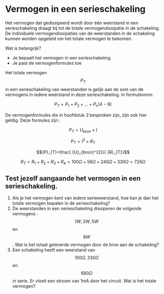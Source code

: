 # Vermogen in een serieschakeling

Het vermogen dat gedissipeerd wordt door één weerstand in een serieschakeling draagt bij tot de totale vermogendissipatie in de schakeling. De individuele vermogendissipaties van de weerstanden in de schakeling kunnen worden opgeteld om het totale vermogen te bekomen.

Wat is belangrijk?

* Je bepaalt het vermogen in een serieschakeling.
* Je past de vermogenformules toe

Het totale vermogen $${P}_{T}$$ in een serieschakeling van weerstanden is gelijk aan de som van de vermogens in iedere weerstand in deze serieschakeling. In formulevorm:

$${\mathit{P}}_{\mathit{T}}={\mathit{P}}_{1}+{\mathit{P}}_{2}+\dots +{\mathit{P}}_{\mathit{n}} (4-6)$$

De vermogenformules die in hoofdstuk _3_ besproken zijn, zijn ook hier geldig. Deze formules zijn :

$${P}_{T}={U}_{bron} \times I$$

$${P}_{T}={I}^{2} \times {R}_{T}$$

$${P}_{T}=\frac{ {U}_{bron}^{2}}{ {R}_{T}}$$

$${R}_{T}={R}_{1}+{R}_{2}+{R}_{3}+{R}_{4}=100 \Omega +56 \Omega +240 \Omega +330 \Omega =726 \Omega$$

## Test jezelf aangaande het vermogen in een serieschakeling. <a id="test-jezelf-aangaande-het-vermogen-in-een-serieschakeling"></a>

1. Als je het vermogen kent van iedere serieweerstand, hoe kan je dan het totale vermogen bepalen in de serieschakeling?
2. De weerstanden in een serieschakeling dissiperen de volgende vermogens : $$1 W, 2 W, 5W$$ en $$8 W$$. Wat is het totaal geleverde vermogen door de bron aan de schakeling?
3. Een schakeling heeft een weerstand van $$100 \Omega , 330 \Omega$$ en $$680 \Omega$$ in serie. Er vloeit een stroom van 1mA door het circuit. Wat is het totale vermogen?

